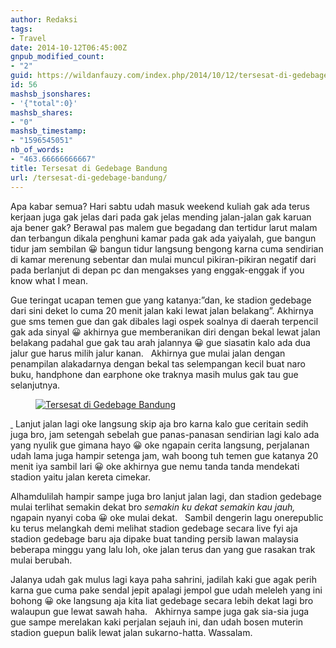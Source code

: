 ```yaml
---
author: Redaksi
tags:
- Travel
date: 2014-10-12T06:45:00Z
gnpub_modified_count:
- "2"
guid: https://wildanfauzy.com/index.php/2014/10/12/tersesat-di-gedebage-bandung/
id: 56
mashsb_jsonshares:
- '{"total":0}'
mashsb_shares:
- "0"
mashsb_timestamp:
- "1596545051"
nb_of_words:
- "463.66666666667"
title: Tersesat di Gedebage Bandung
url: /tersesat-di-gedebage-bandung/
---
```


<p class="has-drop-cap">
  Apa kabar semua? Hari sabtu udah masuk weekend kuliah gak ada terus kerjaan juga gak jelas dari pada gak jelas mending jalan-jalan gak karuan aja bener gak? Berawal pas malem gue begadang dan tertidur larut malam dan terbangun dikala penghuni kamar pada gak ada yaiyalah, gue bangun tidur jam sembilan 😀 bangun tidur langsung bengong karna cuma sendirian di kamar merenung sebentar dan mulai muncul pikiran-pikiran negatif dari pada berlanjut di depan pc dan mengakses yang enggak-enggak if you know what I mean. &nbsp;
</p>

Gue teringat ucapan temen gue yang katanya:”dan, ke stadion gedebage dari sini deket lo cuma 20 menit jalan kaki lewat jalan belakang”. Akhirnya gue sms temen gue dan gak dibales lagi ospek soalnya di daerah terpencil gak ada sinyal 😀 akhirnya gue memberanikan diri dengan bekal lewat jalan belakang padahal gue gak tau arah jalannya 😀 gue siasatin kalo ada dua jalur gue harus milih jalur kanan. &nbsp; Akhirnya gue mulai jalan dengan penampilan alakadarnya dengan bekal tas selempangan kecil buat naro buku, handphone dan earphone oke traknya masih mulus gak tau gue selanjutnya. &nbsp; 

<div class="wp-block-image">
  <figure class="aligncenter size-large"><a href="https://wildanfauzyart.files.wordpress.com/2014/10/d9dfa-2b7c5-foto0542.jpg?w=768"><img src="https://wildanfauzyart.files.wordpress.com/2014/10/d9dfa-2b7c5-foto0542.jpg?w=768" alt="Tersesat di Gedebage Bandung" data-recalc-dims="1" /></a></figure>
</div>

[&nbsp;](https://wildanposts.files.wordpress.com/2014/10/f4b55-foto0539.jpg) Lanjut jalan lagi oke langsung skip aja bro karna kalo gue ceritain sedih juga bro, jam setengah sebelah gue panas-panasan sendirian lagi kalo ada yang nyulik gue gimana hayo 😀 oke ngapain cerita langsung, perjalanan udah lama juga hampir setenga jam, wah boong tuh temen gue katanya 20 menit iya sambil lari 😀 oke akhirnya gue nemu tanda tanda mendekati stadion yaitu jalan kereta cimekar. &nbsp; &nbsp;

Alhamdulilah hampir sampe juga bro lanjut jalan lagi, dan stadion gedebage mulai terlihat semakin dekat bro _semakin ku dekat semakin kau jauh,_ ngapain nyanyi coba 😀 oke mulai dekat. &nbsp; Sambil dengerin lagu onerepublic ku terus melangkah demi melihat stadion gedebage secara live fyi aja stadion gedebage baru aja dipake buat tanding persib lawan malaysia beberapa minggu yang lalu loh, oke jalan terus dan yang gue rasakan trak mulai berubah. &nbsp; 

Jalanya udah gak mulus lagi kaya paha sahrini, jadilah kaki gue agak perih karna gue cuma pake sendal jepit apalagi jempol gue udah meleleh yang ini bohong 😀 oke langsung aja kita liat gedebage secara lebih dekat lagi bro walaupun gue lewat sawah haha. &nbsp; Akhirnya sampe juga gak sia-sia juga gue sampe merelakan kaki perjalan sejauh ini, dan udah bosen muterin stadion guepun balik lewat jalan sukarno-hatta. Wassalam.